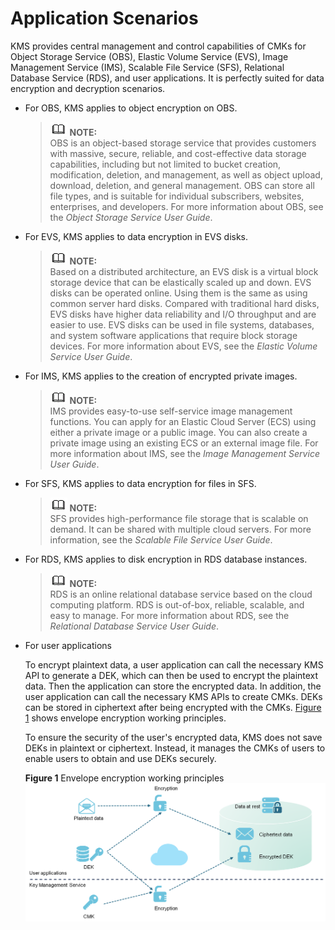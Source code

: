 # Application Scenarios<a name="en-us_topic_0034474372"></a>

KMS provides central management and control capabilities of CMKs for Object Storage Service \(OBS\), Elastic Volume Service \(EVS\), Image Management Service \(IMS\), Scalable File Service \(SFS\), Relational Database Service \(RDS\), and user applications. It is perfectly suited for data encryption and decryption scenarios.

-   For OBS, KMS applies to object encryption on OBS.

    >![](public_sys-resources/icon-note.gif) **NOTE:**   
    >OBS is an object-based storage service that provides customers with massive, secure, reliable, and cost-effective data storage capabilities, including but not limited to bucket creation, modification, deletion, and management, as well as object upload, download, deletion, and general management. OBS can store all file types, and is suitable for individual subscribers, websites, enterprises, and developers. For more information about OBS, see the  _Object Storage Service User Guide_.  

-   For EVS, KMS applies to data encryption in EVS disks.

    >![](public_sys-resources/icon-note.gif) **NOTE:**   
    >Based on a distributed architecture, an EVS disk is a virtual block storage device that can be elastically scaled up and down. EVS disks can be operated online. Using them is the same as using common server hard disks. Compared with traditional hard disks, EVS disks have higher data reliability and I/O throughput and are easier to use. EVS disks can be used in file systems, databases, and system software applications that require block storage devices. For more information about EVS, see the  _Elastic Volume Service User Guide_.  

-   For IMS, KMS applies to the creation of encrypted private images.

    >![](public_sys-resources/icon-note.gif) **NOTE:**   
    >IMS provides easy-to-use self-service image management functions. You can apply for an Elastic Cloud Server \(ECS\) using either a private image or a public image. You can also create a private image using an existing ECS or an external image file. For more information about IMS, see the  _Image Management Service User Guide_.  

-   For SFS, KMS applies to data encryption for files in SFS.

    >![](public_sys-resources/icon-note.gif) **NOTE:**   
    >SFS provides high-performance file storage that is scalable on demand. It can be shared with multiple cloud servers. For more information, see the  _Scalable File Service User Guide_.  

-   For RDS, KMS applies to disk encryption in RDS database instances.

    >![](public_sys-resources/icon-note.gif) **NOTE:**   
    >RDS is an online relational database service based on the cloud computing platform. RDS is out-of-box, reliable, scalable, and easy to manage. For more information about RDS, see the  _Relational Database Service User Guide_.  

-   For user applications

    To encrypt plaintext data, a user application can call the necessary KMS API to generate a DEK, which can then be used to encrypt the plaintext data. Then the application can store the encrypted data. In addition, the user application can call the necessary KMS APIs to create CMKs. DEKs can be stored in ciphertext after being encrypted with the CMKs.  [Figure 1](#fig30019918195516)  shows envelope encryption working principles.

    To ensure the security of the user's encrypted data, KMS does not save DEKs in plaintext or ciphertext. Instead, it manages the CMKs of users to enable users to obtain and use DEKs securely.

    **Figure  1**  Envelope encryption working principles<a name="fig30019918195516"></a>  
    ![](figures/envelope-encryption-working-principles.png "envelope-encryption-working-principles")


